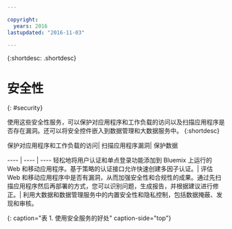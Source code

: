```yaml
---

copyright:
  years: 2016
lastupdated: "2016-11-03"

---
```



{:shortdesc: .shortdesc}


# 安全性
{: #security}

使用这些安全性服务，可以保护对应用程序和工作负载的访问以及扫描应用程序是否存在漏洞。还可以将安全控件嵌入到数据管理和大数据服务中。
{:shortdesc}


保护对应用程序和工作负载的访问| 扫描应用程序漏洞| 保护数据

---- | ---- | ----
轻松地将用户认证和单点登录功能添加到 Bluemix 上运行的 Web 和移动应用程序。基于策略的认证接口允许快速创建多因子认证。| 评估 Web 和移动应用程序中是否有漏洞，从而加强安全性和合规性的成果。通过先扫描应用程序然后再部署的方式，您可以识别问题，生成报告，并根据建议进行修正。| 利用大数据和数据管理服务中的内置安全性和隐私控制，包括数据掩蔽、发现和审核。

{: caption="表 1. 使用安全服务的好处" caption-side="top"}
